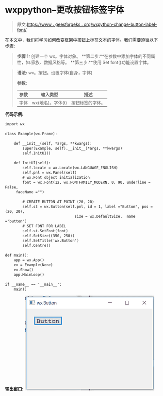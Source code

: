 # wxppython–更改按钮标签字体

> 原文:[https://www . geesforgeks . org/wxpython-change-button-label-font/](https://www.geeksforgeeks.org/wxpython-change-button-label-font/)

在本文中，我们将学习如何改变框架中按钮上标签文本的字体。我们需要遵循以下步骤:

> **步骤 1:** 创建一个 wx。字体对象。
> **第二步:**在参数中添加字体的不同属性，如:家族、数据风格等。
> **第三步:**使用 Set font()功能设置字体。

> **语法:** wx。按钮。设置字体(自身，字体)
> 
> **参数:**
> 
> | 参数 | 输入类型 | 描述 |
> | --- | --- | --- |
> | 字体 | wx(地名)。字体(t) | 按钮标签的字体。 |

**代码示例:**

```
import wx

class Example(wx.Frame):

    def __init__(self, *args, **kwargs):
        super(Example, self).__init__(*args, **kwargs)
        self.InitUI()

    def InitUI(self):
        self.locale = wx.Locale(wx.LANGUAGE_ENGLISH)
        self.pnl = wx.Panel(self)
        # wx.Font object initialization
        font = wx.Font(12, wx.FONTFAMILY_MODERN, 0, 90, underline = False,
     faceName ="")

        # CREATE BUTTON AT POINT (20, 20)
        self.st = wx.Button(self.pnl, id = 1, label ="Button", pos =(20, 20),
                                size = wx.DefaultSize,  name ="button")
        # SET FONT FOR LABEL
        self.st.SetFont(font)
        self.SetSize((350, 250))
        self.SetTitle('wx.Button')
        self.Centre()

def main():
    app = wx.App()
    ex = Example(None)
    ex.Show()
    app.MainLoop()

if __name__ == '__main__':
    main()
```

**输出窗口:**
![](img/d6f7ec35c3f6cbbe1ba3a3e1f48a93f6.png)